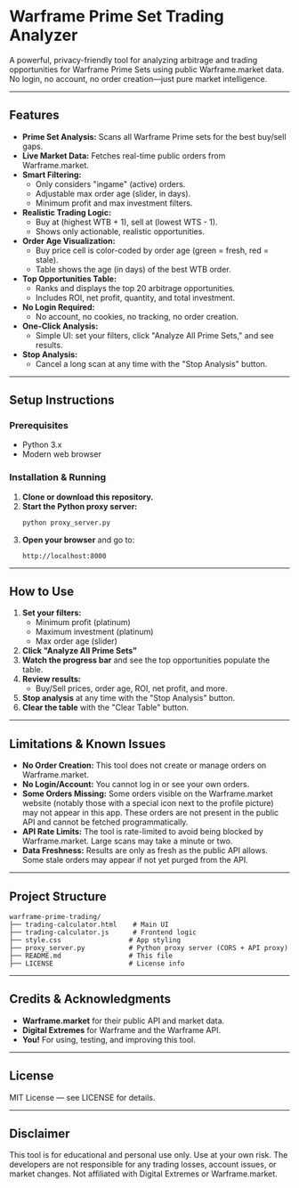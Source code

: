 # Warframe Prime Set Trading Analyzer

A powerful, privacy-friendly tool for analyzing arbitrage and trading opportunities for Warframe Prime Sets using public Warframe.market data. No login, no account, no order creation—just pure market intelligence.

---

## Features

- **Prime Set Analysis:** Scans all Warframe Prime sets for the best buy/sell gaps.
- **Live Market Data:** Fetches real-time public orders from Warframe.market.
- **Smart Filtering:**
  - Only considers "ingame" (active) orders.
  - Adjustable max order age (slider, in days).
  - Minimum profit and max investment filters.
- **Realistic Trading Logic:**
  - Buy at (highest WTB + 1), sell at (lowest WTS - 1).
  - Shows only actionable, realistic opportunities.
- **Order Age Visualization:**
  - Buy price cell is color-coded by order age (green = fresh, red = stale).
  - Table shows the age (in days) of the best WTB order.
- **Top Opportunities Table:**
  - Ranks and displays the top 20 arbitrage opportunities.
  - Includes ROI, net profit, quantity, and total investment.
- **No Login Required:**
  - No account, no cookies, no tracking, no order creation.
- **One-Click Analysis:**
  - Simple UI: set your filters, click "Analyze All Prime Sets," and see results.
- **Stop Analysis:**
  - Cancel a long scan at any time with the "Stop Analysis" button.

---

## Setup Instructions

### Prerequisites
- Python 3.x
- Modern web browser

### Installation & Running
1. **Clone or download this repository.**
2. **Start the Python proxy server:**
   ```bash
   python proxy_server.py
   ```
3. **Open your browser** and go to:
   ```
   http://localhost:8000
   ```

---

## How to Use

1. **Set your filters:**
   - Minimum profit (platinum)
   - Maximum investment (platinum)
   - Max order age (slider)
2. **Click "Analyze All Prime Sets"**
3. **Watch the progress bar** and see the top opportunities populate the table.
4. **Review results:**
   - Buy/Sell prices, order age, ROI, net profit, and more.
5. **Stop analysis** at any time with the "Stop Analysis" button.
6. **Clear the table** with the "Clear Table" button.

---

## Limitations & Known Issues

- **No Order Creation:** This tool does not create or manage orders on Warframe.market.
- **No Login/Account:** You cannot log in or see your own orders.
- **Some Orders Missing:** Some orders visible on the Warframe.market website (notably those with a special icon next to the profile picture) may not appear in this app. These orders are not present in the public API and cannot be fetched programmatically.
- **API Rate Limits:** The tool is rate-limited to avoid being blocked by Warframe.market. Large scans may take a minute or two.
- **Data Freshness:** Results are only as fresh as the public API allows. Some stale orders may appear if not yet purged from the API.

---

## Project Structure

```
warframe-prime-trading/
├── trading-calculator.html    # Main UI
├── trading-calculator.js      # Frontend logic
├── style.css                 # App styling
├── proxy_server.py           # Python proxy server (CORS + API proxy)
├── README.md                 # This file
├── LICENSE                   # License info
```

---

## Credits & Acknowledgments

- **Warframe.market** for their public API and market data.
- **Digital Extremes** for Warframe and the Warframe API.
- **You!** For using, testing, and improving this tool.

---

## License

MIT License — see LICENSE for details.

---

## Disclaimer

This tool is for educational and personal use only. Use at your own risk. The developers are not responsible for any trading losses, account issues, or market changes. Not affiliated with Digital Extremes or Warframe.market. 